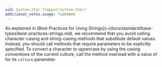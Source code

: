 ```yaml
---
uid: System.Char.ToUpper(System.Char)
additional_notes.usage: *content
---
```


<p>As explained in [Best Practices for Using Strings](~/docs/standard/base-types/best-practices-strings.md), we recommend that you avoid calling character-casing and string-casing methods that substitute default values. Instead, you should call methods that require parameters to be explicitly specified. To convert a character to uppercase by using the casing conventions of the current culture, call the <xref href="System.Char.ToUpper(System.Char,System.Globalization.CultureInfo)"></xref> method overload with a value of <xref href="System.Globalization.CultureInfo.CurrentCulture"></xref> for its <code>culture</code> parameter.</p>


